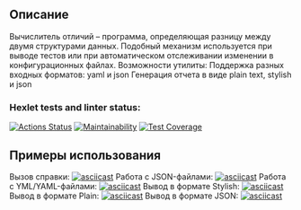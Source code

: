 ## Описание
Вычислитель отличий – программа, определяющая разницу между двумя структурами данных. Подобный механизм используется при выводе тестов или при автоматическом отслеживании изменении в конфигурационных файлах.
Возможности утилиты:
Поддержка разных входных форматов: yaml и json
Генерация отчета в виде plain text, stylish и json
### Hexlet tests and linter status:
[![Actions Status](https://github.com/Ahiru77/java-project-71/actions/workflows/hexlet-check.yml/badge.svg)](https://github.com/Ahiru77/java-project-71/actions)
[![Maintainability](https://api.codeclimate.com/v1/badges/ca9fb62d51a0d52e47cb/maintainability)](https://codeclimate.com/github/Ahiru77/java-project-71/maintainability)
[![Test Coverage](https://api.codeclimate.com/v1/badges/ca9fb62d51a0d52e47cb/test_coverage)](https://codeclimate.com/github/Ahiru77/java-project-71/test_coverage)
## Примеры использования
Вызов справки:
[![asciicast](https://asciinema.org/a/NurVCRQv23sxktquBGt08ASEg.svg)](https://asciinema.org/a/NurVCRQv23sxktquBGt08ASEg)
Работа с JSON-файлами:
[![asciicast](https://asciinema.org/a/x1IONS55ZCc0W5pC0CoizHXRZ.svg)](https://asciinema.org/a/x1IONS55ZCc0W5pC0CoizHXRZ)
Работа с YML/YAML-файлами:
[![asciicast](https://asciinema.org/a/a2ECz0Nx5cKAHor4gbotreryl.svg)](https://asciinema.org/a/a2ECz0Nx5cKAHor4gbotreryl)
Вывод в формате Stylish:
[![asciicast](https://asciinema.org/a/7T2kc6CwkfpgLAA6CbF84MJNr.svg)](https://asciinema.org/a/7T2kc6CwkfpgLAA6CbF84MJNr)
Вывод в формате Plain:
[![asciicast](https://asciinema.org/a/GEXQHLx6ABnoe7HdllJYu806k.svg)](https://asciinema.org/a/GEXQHLx6ABnoe7HdllJYu806k)
Вывод в формате JSON:
[![asciicast](https://asciinema.org/a/8Vx6wjFRBV5jhRCK74lHbh5dg.svg)](https://asciinema.org/a/8Vx6wjFRBV5jhRCK74lHbh5dg)
